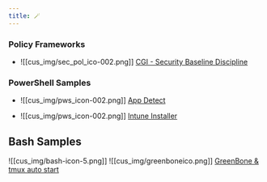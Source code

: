 ```yaml
---
title: 🪄
---
```

### Policy Frameworks
- ![[cus_img/sec_pol_ico-002.png]] [CGI - Security Baseline Discipline](Policy%20Frameworks/CGI%20-%20Security%20Baseline%20Discipline)

### PowerShell Samples
- ![[cus_img/pws_icon-002.png]] [App Detect](PowerShell_Public/PWS_Detect_installed_app.md)
* ![[cus_img/pws_icon-002.png]] [Intune Installer](PowerShell_Public/InTune%20Installer%20Script)

## Bash Samples
![[cus_img/bash-icon-5.png]] ![[cus_img/greenboneico.png]] [GreenBone & tmux auto start](Bash%20Shell/Greenbone_tmux%20auto%20start)

<!----### Troubleshooting
 🚧 [Troubleshooting and FAQ](notes/troubleshooting.md)
- 🐛 [Submit an Issue](https://github.com/jackyzha0/quartz/issues)
- 👀 [Discord Community](https://discord.gg/cRFFHYye7t)--->
